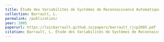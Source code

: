 ```yaml
---
title: Étude des Variabilités de Systèmes de Reconnaissance Automatique de la Parole Utilisant des Paramètres Acoustiques Différents
collection: Barrault, L.
permalink: /publication/
year: 2005
paperurl: https://loicbarrault.github.io/papers/barrault_rjcp2005.pdf
citation: Barrault, L. Étude des Variabilités de Systèmes de Reconnaissance Automatique de la Parole Utilisant des Paramètres Acoustiques Différents, <i> Rencontres des Jeunes Chercheurs en Parole (RJCP'05) </i>, 2005
---
```

